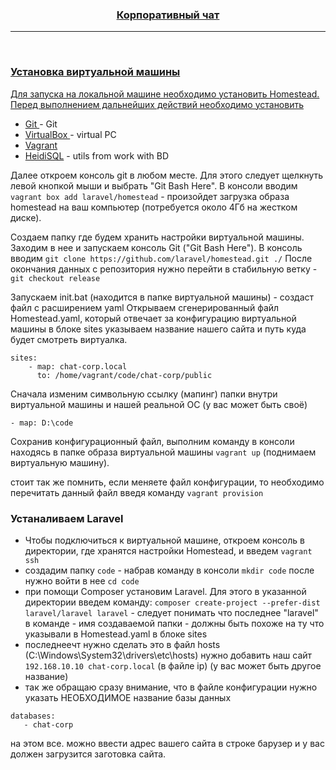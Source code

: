 <p align="center">
  <a href="" rel="noopener">

</p>

<h3 align="center">Корпоративный чат</h3>

---

<br>

### Установка виртуальной машины

Для запуска на локальной машине необходимо установить Homestead.
Перед выполнением дальнейших действий необходимо установить 

- [Git ](https://git-scm.com/) - Git
- [VirtualBox ](https://www.virtualbox.org/) - virtual PC
- [Vagrant ](https://vuejs.org/) 
- [HeidiSQL](https://nodejs.org/en/) - utils from work with BD


Далее откроем консоль git в любом месте. Для этого следует щелкнуть левой кнопкой мыши и выбрать "Git Bash Here".
В консоли вводим ` vagrant box add laravel/homestead ` - произойдет загрузка образа homestead на ваш компьютер (потребуется около 4Гб на жестком диске).

Создаем папку где будем хранить настройки виртуальной машины. Заходим в нее и запускаем консоль Git ("Git Bash Here").
В консоль вводим ` git clone https://github.com/laravel/homestead.git ./ `
После окончания данных с репозитория нужно перейти в стабильную ветку - ` git checkout release `

Запускаем init.bat (находится в папке виртуальной машины) - создаст файл с расширением yaml
Открываем сгенерированный файл Homestead.yaml, который отвечает за конфигурацию виртуальной машины в блоке sites указываем название нашего сайта и путь куда будет смотреть виртуалка.
```
sites:
    - map: chat-corp.local
      to: /home/vagrant/code/chat-corp/public
```
Сначала изменим символьную ссылку (мапинг) папки внутри виртуальной машины и нашей реальной ОС (у вас может быть своё)
```
- map: D:\code 
```

Сохранив конфигурационный файл, выполним команду в консоли находясь в папке образа виртуальной машины ` vagrant up ` (поднимаем виртуальную машину).

стоит так же помнить, если меняете файл конфигурации, то необходимо перечитать данный файл введя команду ` vagrant provision `


### Устаналиваем Laravel
 - Чтобы подключиться к виртуальной машине, откроем консоль в директории, где хранятся настройки Homestead, и введем `vagrant ssh`
 - создадим папку ` code ` - набрав команду в консоли ` mkdir code ` после нужно войти в нее ` cd code `
 - при помощи Composer установим Laravel. Для этого в указанной директории введем команду:
` composer create-project --prefer-dist laravel/laravel laravel ` - следует понимать что последнее "laravel" в команде - имя создаваемой папки - должны быть похоже на ту что указывали в Homestead.yaml в блоке sites 
 - последнеечт нужно сделать это в файл hosts (C:\Windows\System32\drivers\etc\hosts) нужно добавить наш сайт ` 192.168.10.10 chat-corp.local` (в файле ip) (у вас может быть другое название)
 - так же обращаю сразу внимание, что в файле конфигурации нужно указать НЕОБХОДИМОЕ название базы данных 
 ``` 
 databases:
    - chat-corp
 ```
на этом все. 
можно ввести адрес вашего сайта в строке барузер и у вас должен загрузится заготовка сайта.


